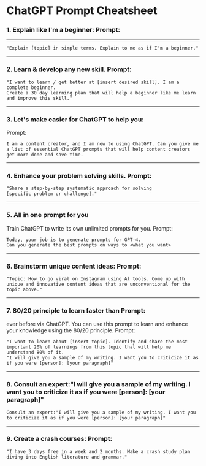 # ChatGPT Prompt Cheatsheet

### 1. Explain like I'm a beginner: Prompt:
-----
```
"Explain [topic] in simple terms. Explain to me as if I'm a beginner."
```
-----

### 2. Learn & develop any new skill. Prompt:

```
"I want to learn / get better at [insert desired skill]. I am a complete beginner.
Create a 30 day learning plan that will help a beginner like me learn and improve this skill."
```
-----

### 3. Let's make easier for ChatGPT to help you:
Prompt:

```
I am a content creator, and I am new to using ChatGPT. Can you give me a list of essential ChatGPT prompts that will help content creators get more done and save time.
```

-----

### 4. Enhance your problem solving skills. Prompt:
```
"Share a step-by-step systematic approach for solving
[specific problem or challenge]."
```
-----

### 5. All in one prompt for you
Train ChatGPT to write its own unlimited prompts for you.
Prompt:
```You are GPT-4, OpenAl's advanced language model.
Today, your job is to generate prompts for GPT-4.
Can you generate the best prompts on ways to <what you want>
```

-----
### 6. Brainstorm unique content ideas: Prompt:

```
"Topic: How to go viral on Instagram using Al tools. Come up with unique and innovative content ideas that are unconventional for the topic above."
```

-----

### 7. 80/20 principle to learn faster than Prompt:
ever before via ChatGPT.
You can use this prompt to learn and enhance your knowledge using the 80/20 principle.
Prompt:
```
"I want to learn about [insert topic]. Identify and share the most important 20% of learnings from this topic that will help me understand 80% of it.
"I will give you a sample of my writing. I want you to criticize it as if you were [person]: [your paragraph]"
```
-----

### 8. Consult an expert:"I will give you a sample of my writing. I want you to criticize it as if you were [person]: [your paragraph]"

```
Consult an expert:"I will give you a sample of my writing. I want you to criticize it as if you were [person]: [your paragraph]"
```

-----

### 9. Create a crash courses: Prompt:

```
"I have 3 days free in a week and 2 months. Make a crash study plan diving into English literature and grammar."
```
